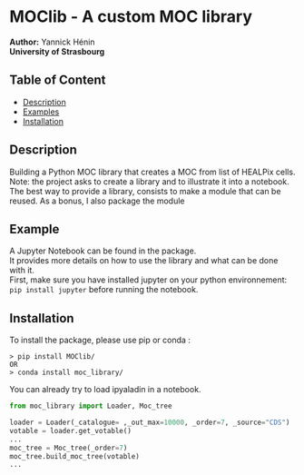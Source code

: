# MOClib - A custom MOC library
__Author:__ Yannick Hénin<br>
__University of Strasbourg__

## Table of Content
- [Description](#description)
- [Examples](#examples)
- [Installation](#installation)

## Description

Building a Python MOC library that creates a MOC from list of HEALPix cells.  Note: the project asks to create a library and to illustrate it into a notebook. The best way to provide a library, consists to  make a module that can be reused. As a bonus, I also package the module

## Example

A Jupyter Notebook can be found in the package.<br>
It provides more details on how to use the library and what can be done with it.<br>
First, make sure you have installed jupyter on your python environnement: `pip install jupyter` before running the notebook.


## Installation

To install the package, please use pip or conda :

```shell
> pip install MOClib/
OR
> conda install moc_library/
```

You can already try to load ipyaladin in a notebook.

```python
from moc_library import Loader, Moc_tree

loader = Loader(_catalogue= ,_out_max=10000, _order=7, _source="CDS")
votable = loader.get_votable()
...
moc_tree = Moc_tree(_order=7)
moc_tree.build_moc_tree(votable)
...
```
